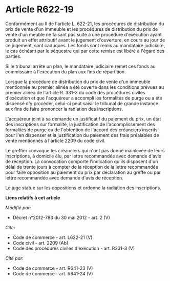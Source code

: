 # Article R622-19

Conformément au II de l'article L. 622-21, les procédures de distribution du prix de vente d'un immeuble et les procédures de
distribution du prix de vente d'un meuble ne faisant pas suite à une procédure d'exécution ayant produit un effet attributif
avant le jugement d'ouverture, en cours au jour de ce jugement, sont caduques. Les fonds sont remis au mandataire judiciaire,
le cas échéant par le séquestre qui par cette remise est libéré à l'égard des parties. 

Si le tribunal arrête un plan, le mandataire judiciaire remet ces fonds au commissaire à l'exécution du plan aux fins de
répartition. 

Lorsque la procédure de distribution du prix de vente d'un immeuble mentionnée au premier alinéa a été ouverte dans les
conditions prévues au premier alinéa de l'article R. 331-3 du code des procédures civiles d'exécution et que l'acquéreur a
accompli les formalités de purge ou a été dispensé d'y procéder, celui-ci peut saisir le tribunal de grande instance aux fins
de faire prononcer la radiation des inscriptions. 

L'acquéreur joint à sa demande un justificatif du paiement du prix, un état des inscriptions sur formalité, la justification
de l'accomplissement des formalités de purge ou de l'obtention de l'accord des créanciers inscrits pour l'en dispenser et la
justification du paiement des frais préalables de vente mentionnés à l'article 2209 du code civil. 

Le greffier convoque les créanciers qui n'ont pas donné mainlevée de leurs inscriptions, à domicile élu, par lettre
recommandée avec demande d'avis de réception. La convocation comporte l'indication qu'ils disposent d'un délai de trente
jours à compter de la réception de la lettre recommandée pour faire opposition au paiement du prix par déclaration au greffe
ou par lettre recommandée avec demande d'avis de réception. 

Le juge statue sur les oppositions et ordonne la radiation des inscriptions.

**Liens relatifs à cet article**

_Modifié par_:

  - Décret n°2012-783 du 30 mai 2012 - art. 2 (V)

_Cite_:

  - Code de commerce - art. L622-21 (V)
  - Code civil - art. 2209 (Ab)
  - Code des procédures civiles d'exécution - art. R331-3 (V)

_Cité par_:

  - Code de commerce - art. R641-23 (V)
  - Code de commerce - art. R641-24 (V)
